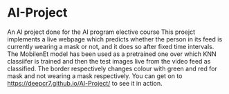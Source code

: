 # AI-Project
An AI project done for the AI program elective course
This proejct implements a live webpage which predicts whether the person in its feed is currently wearing a mask or not, and it does so after fixed time intervals.
The MobilenEt model has been used as a pretrained one over which KNN classiifer is trained and then the test images live from the video feed as classified.
The border respectively changes colour with green and red for mask and not wearing a mask respectively.
You can get on to https://deepcr7.github.io/AI-Project/ to see it in action.

